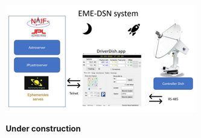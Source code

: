 <img src="https://github.com/ea3hmj/EME/raw/main/img/eme%20system.jpg" width="640">


## Under construction
